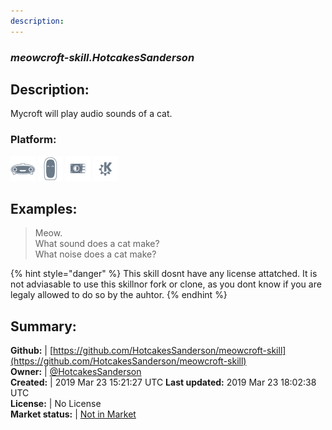 ```yaml
---
description: 
---
```


### _meowcroft-skill.HotcakesSanderson_  
## Description:  
Mycroft will play audio sounds of a cat.  
### Platform:  
 ![Mark I](../.gitbook/assets/mark-1-icon.png)  ![Mark II](../.gitbook/assets/mark-2-icon.png)  ![Picroft](../.gitbook/assets/picroft-icon.png)  ![plasmoid](../.gitbook/assets/kde.png)   
  
## Examples:  
> Meow.  
> What sound does a cat make?  
> What noise does a cat make?  
  
{% hint style="danger" %}
This skill dosnt have any license attatched. It is not adviasable to use this skillnor fork or clone, as you dont know if you are legaly allowed to do so by the auhtor.
{% endhint %}
  
## Summary:  
**Github:** | [https://github.com/HotcakesSanderson/meowcroft-skill](https://github.com/HotcakesSanderson/meowcroft-skill)  
**Owner:** | [@HotcakesSanderson](https://github.com/HotcakesSanderson)  
**Created:** | 2019 Mar 23 15:21:27 UTC  **Last updated:** 2019 Mar 23 18:02:38 UTC  
**License:** | No License  
**Market status:** | [Not in Market](https://market.mycroft.ai/skill/)  
